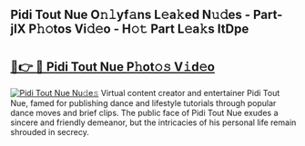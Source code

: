 ## Pidi Tout Nue O𝚗𝚕yf𝚊ns L𝚎a𝚔ed N𝚞𝚍es - Part-jIX P𝚑𝚘tos Vi𝚍𝚎o - H𝚘𝚝 Part L𝚎a𝚔s ItDpe

# <h2><a href="http://kf607m.oniu.top/?m=Pidi+Tout+Nue">🔗👉 🔴 Pidi Tout Nue P𝚑ot𝚘𝚜 V𝚒d𝚎o</a></h2>

[![Pidi Tout Nue Nu𝚍e𝚜](https://i.imgur.com/0qMVB7G.gif)](http://kf607m.oniu.top/?m=Pidi+Tout+Nue)
Virtual content creator and entertainer Pidi Tout Nue, famed for publishing dance and lifestyle tutorials through popular dance moves and brief clips. The public face of Pidi Tout Nue exudes a sincere and friendly demeanor, but the intricacies of his personal life remain shrouded in secrecy.  
